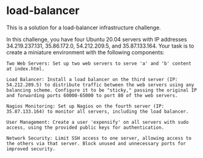 # load-balancer
This is a solution for a load-balancer infrastructure challenge.

In this challenge, you have four Ubuntu 20.04 servers with IP addresses 34.219.237.131, 35.86.172.0, 54.212.209.5, and 35.87.133.164. Your task is to create a miniature environment with the following components:

    Two Web Servers: Set up two web servers to serve 'a' and 'b' content at index.html.

    Load Balancer: Install a load balancer on the third server (IP: 54.212.209.5) to distribute traffic between the web servers using any balancing scheme. Configure it to be "sticky," passing the original IP and forwarding ports 60000-65000 to port 80 of the web servers.

    Nagios Monitoring: Set up Nagios on the fourth server (IP: 35.87.133.164) to monitor all servers, including the load balancer.

    User Management: Create a user 'expensify' on all servers with sudo access, using the provided public keys for authentication.

    Network Security: Limit SSH access to one server, allowing access to the others via that server. Block unused and unnecessary ports for improved security.
